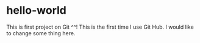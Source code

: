 # hello-world
This is first project on Git ^^!
This is the first time I use Git Hub.
I would like to change some thing here.
